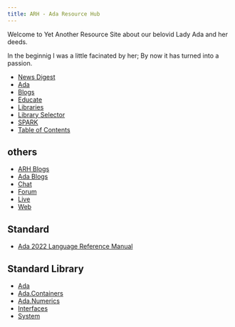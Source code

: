 ```yaml
---
title: ARH - Ada Resource Hub
---
```


Welcome to Yet Another Resource Site about our belovid Lady Ada and her deeds.

In the beginnig I was a little facinated by her; By now it has turned into 
a passion.

- [News Digest](/news-digest/)
- [Ada](/ada/)
- [Blogs](/blogs/)
- [Educate](/educate/)
- [Libraries](/libraries/)
- [Library Selector](/selector/)
- [SPARK](/spark/)
- [Table of Contents](/toc/)

others
----
- [ARH Blogs](/blogs/)
- [Ada Blogs](/ada/blogs/)
- [Chat](/ada/chat/)
- [Forum](/ada/chat/)
- [Live](/ada/live)
- [Web](/ada/web/)

Standard
----
- [Ada 2022 Language Reference Manual](http://www.ada-auth.org/standards/ada22.html)

Standard Library
----
- [Ada](/ada/man/ada/)
- [Ada.Containers](/ada/man/ada-containers/)
- [Ada.Numerics](/ada/man/ada-numerics/)
- [Interfaces](/ada/man/interfaces/)
- [System](/ada/man/system/)
